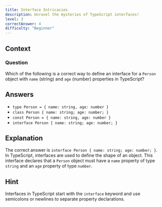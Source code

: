 ```yaml
---
title: Interface Intricacies
description: Unravel the mysteries of TypeScript interfaces!
level: 3
correctAnswer: 4
difficulty: "Beginner"
---
```


## Context

### Question
Which of the following is a correct way to define an interface for a `Person` object with `name` (string) and `age` (number) properties in TypeScript?

## Answers
- `type Person = { name: string, age: number }`
- `class Person { name: string; age: number; }`
- `const Person = { name: string, age: number }`
- `interface Person { name: string; age: number; }`

## Explanation
The correct answer is `interface Person { name: string; age: number; }`. In TypeScript, interfaces are used to define the shape of an object. This interface declares that a `Person` object must have a `name` property of type `string` and an `age` property of type `number`.

## Hint
Interfaces in TypeScript start with the `interface` keyword and use semicolons or newlines to separate property declarations.